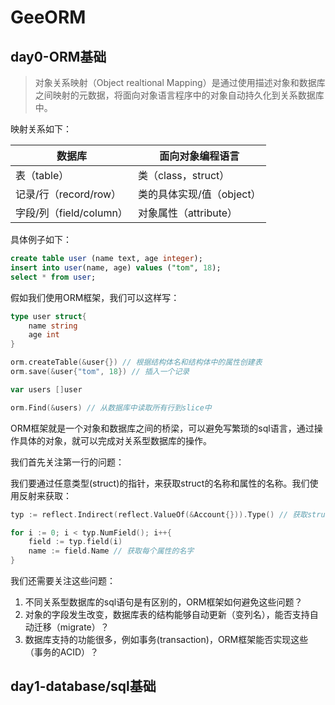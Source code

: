 # GeeORM

## day0-ORM基础

> 对象关系映射（Object realtional Mapping）是通过使用描述对象和数据库之间映射的元数据，将面向对象语言程序中的对象自动持久化到关系数据库中。

映射关系如下：

| 数据库                  | 面向对象编程语言          |
| ----------------------- | ------------------------- |
| 表（table）             | 类（class，struct）       |
| 记录/行（record/row）   | 类的具体实现/值（object） |
| 字段/列（field/column） | 对象属性（attribute）     |

具体例子如下：

```sql
create table user (name text, age integer);
insert into user(name, age) values ("tom", 18);
select * from user;
```

假如我们使用ORM框架，我们可以这样写：

```go
type user struct{
	name string
	age int
}

orm.createTable(&user{}) // 根据结构体名和结构体中的属性创建表
orm.save(&user{"tom", 18}) // 插入一个记录

var users []user

orm.Find(&users) // 从数据库中读取所有行到slice中
```

ORM框架就是一个对象和数据库之间的桥梁，可以避免写繁琐的sql语言，通过操作具体的对象，就可以完成对关系型数据库的操作。

我们首先关注第一行的问题：

我们要通过任意类型(struct)的指针，来获取struct的名称和属性的名称。我们使用反射来获取：

```go
typ := reflect.Indirect(reflect.ValueOf(&Account{})).Type() // 获取struct指针的名字

for i := 0; i < typ.NumField(); i++{
	field := typ.field(i)
	name := field.Name // 获取每个属性的名字
}
```

我们还需要关注这些问题：

1. 不同关系型数据库的sql语句是有区别的，ORM框架如何避免这些问题？
2. 对象的字段发生改变，数据库表的结构能够自动更新（变列名），能否支持自动迁移（migrate）？
3. 数据库支持的功能很多，例如事务(transaction)，ORM框架能否实现这些（事务的ACID）？

## day1-database/sql基础
